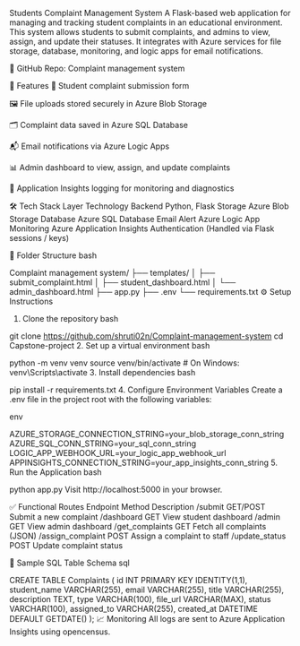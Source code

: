 Students Complaint Management System
A Flask-based web application for managing and tracking student complaints in an educational environment. This system allows students to submit complaints, and admins to view, assign, and update their statuses. It integrates with Azure services for file storage, database, monitoring, and logic apps for email notifications.

🔗 GitHub Repo: Complaint management system

🚀 Features
📝 Student complaint submission form

🖼 File uploads stored securely in Azure Blob Storage

🗂 Complaint data saved in Azure SQL Database

📬 Email notifications via Azure Logic Apps

📊 Admin dashboard to view, assign, and update complaints

🔐 Application Insights logging for monitoring and diagnostics

🛠 Tech Stack
Layer	Technology
Backend	Python, Flask
Storage	Azure Blob Storage
Database	Azure SQL Database
Email Alert	Azure Logic App
Monitoring	Azure Application Insights
Authentication	(Handled via Flask sessions / keys)

📁 Folder Structure
bash

Complaint management system/
├── templates/
│   ├── submit_complaint.html
│   ├── student_dashboard.html
│   └── admin_dashboard.html
├── app.py
├── .env
└── requirements.txt
⚙ Setup Instructions
1. Clone the repository
bash

git clone https://github.com/shruti02n/Complaint-management-system
cd Capstone-project
2. Set up a virtual environment
bash

python -m venv venv
source venv/bin/activate  # On Windows: venv\Scripts\activate
3. Install dependencies
bash

pip install -r requirements.txt
4. Configure Environment Variables
Create a .env file in the project root with the following variables:

env

AZURE_STORAGE_CONNECTION_STRING=your_blob_storage_conn_string
AZURE_SQL_CONN_STRING=your_sql_conn_string
LOGIC_APP_WEBHOOK_URL=your_logic_app_webhook_url
APPINSIGHTS_CONNECTION_STRING=your_app_insights_conn_string
5. Run the Application
bash

python app.py
Visit http://localhost:5000 in your browser.

✅ Functional Routes
Endpoint	Method	Description
/submit	GET/POST	Submit a new complaint
/dashboard	GET	View student dashboard
/admin	GET	View admin dashboard
/get_complaints	GET	Fetch all complaints (JSON)
/assign_complaint	POST	Assign a complaint to staff
/update_status	POST	Update complaint status

🧪 Sample SQL Table Schema
sql

CREATE TABLE Complaints (
    id INT PRIMARY KEY IDENTITY(1,1),
    student_name VARCHAR(255),
    email VARCHAR(255),
    title VARCHAR(255),
    description TEXT,
    type VARCHAR(100),
    file_url VARCHAR(MAX),
    status VARCHAR(100),
    assigned_to VARCHAR(255),
    created_at DATETIME DEFAULT GETDATE()
);
📈 Monitoring
All logs are sent to Azure Application Insights using opencensus.
